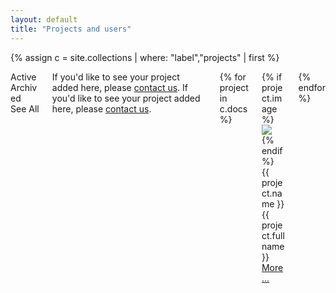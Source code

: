 ```yaml
---
layout: default
title: "Projects and users"
---
```

{% assign c = site.collections | where: "label","projects" | first %}
<div class="filter columns">
  <input type="radio" id="tag-0" class="filter-tag" name="filter-radio" hidden>
  <input type="radio" id="tag-1" class="filter-tag" name="filter-radio" hidden checked>
  <input type="radio" id="tag-2" class="filter-tag" name="filter-radio" hidden>

  <div class="filter-nav column col-4 col-md-12 my-2">
    <label class="chip" for="tag-1">Active</label>
    <label class="chip" for="tag-2">Archived</label>
    <label class="chip" for="tag-0">See All</label>
  </div>
  <div class="column col-md-12 my-2">
    <span class="show-md">If you'd like to see your project added here, please <a href="mailto:info@music-encoding.org">contact us</a>.</span>
    <span class="float-right hide-md">If you'd like to see your project added here, please <a href="mailto:info@music-encoding.org">contact us</a>.</span></div>
  <div class="filter-body columns projects column col-12">
  {% for project in c.docs %}
  <div class="column filter-item col-4 col-sm-12 col-lg-6" data-tag="{% if project.archive == true %}tag-2{% else %}tag-1{% endif %}">
      <div class="card project">
          <div class="card-image">
              {% if project.image %}
              <img class="mei-project-image img-fit-cover" src="{{ site.baseurl }}/images/{{ project.image }}"/>
              {% endif %}
          </div>
          <div class="card-header">
              <div class="card-title h5">
                  {{ project.name }}
              </div>
              <div class="card-subtitle text-gray">
                  {{ project.fullname }}
              </div>
          </div>
          <div class="card-footer">
              <a class="btn float-right btn-sm" href="{{ project.url }}.html">More…</a>
          </div>
      </div>
  </div>
  {% endfor %}
  </div>
</div>

